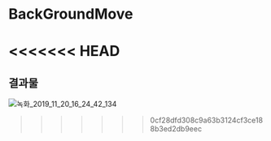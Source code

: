 # BackGroundMove

<<<<<<< HEAD
=======
## 결과물
![녹화_2019_11_20_16_24_42_134](https://user-images.githubusercontent.com/54255611/69217794-c414c080-0bb2-11ea-81fb-e4a60ec674fc.gif)
>>>>>>> 0cf28dfd308c9a63b3124cf3ce188b3ed2db9eec
